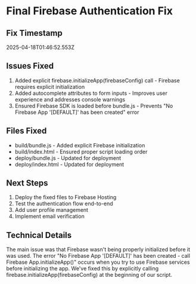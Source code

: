 # Final Firebase Authentication Fix

## Fix Timestamp
2025-04-18T01:46:52.553Z

## Issues Fixed
1. Added explicit firebase.initializeApp(firebaseConfig) call - Firebase requires explicit initialization
2. Added autocomplete attributes to form inputs - Improves user experience and addresses console warnings
3. Ensured Firebase SDK is loaded before bundle.js - Prevents "No Firebase App '[DEFAULT]' has been created" error

## Files Fixed
- build/bundle.js - Added explicit Firebase initialization
- build/index.html - Ensured proper script loading order
- deploy/bundle.js - Updated for deployment
- deploy/index.html - Updated for deployment

## Next Steps
1. Deploy the fixed files to Firebase Hosting
2. Test the authentication flow end-to-end
3. Add user profile management
4. Implement email verification

## Technical Details
The main issue was that Firebase wasn't being properly initialized before it was used. The error "No Firebase App '[DEFAULT]' has been created - call Firebase App.initializeApp()" occurs when you try to use Firebase services before initializing the app. We've fixed this by explicitly calling firebase.initializeApp(firebaseConfig) at the beginning of our script.
